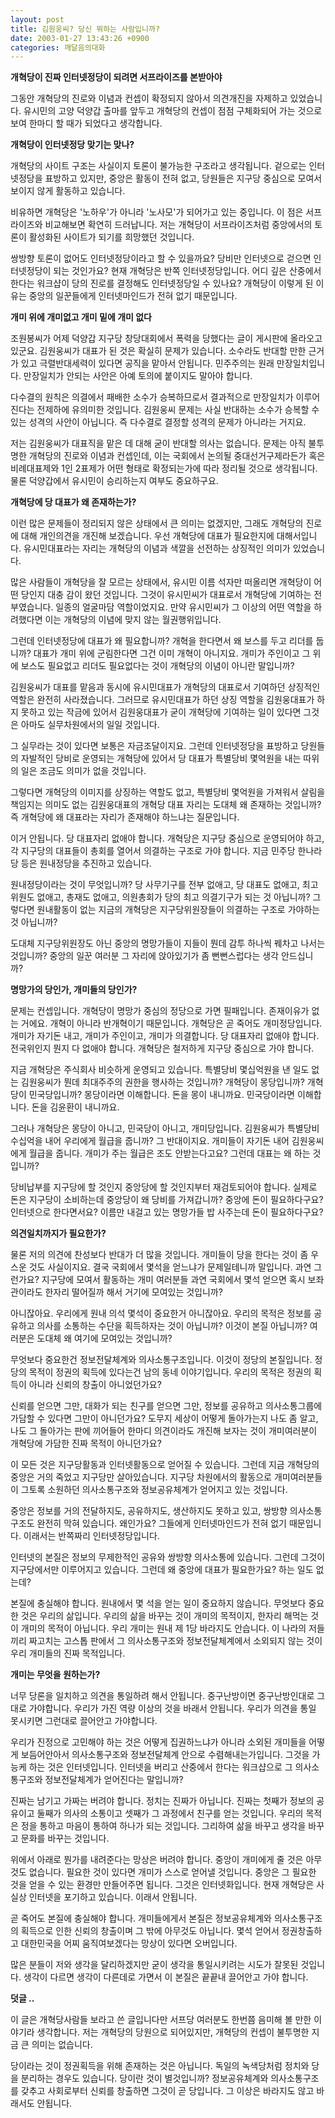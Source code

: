 ```yaml
---
layout: post
title: 김원웅씨? 당신 뭐하는 사람입니까?
date: 2003-01-27 13:43:26 +0900
categories: 깨달음의대화
---
```

**개혁당이 진짜 인터넷정당이 되려면 서프라이즈를 본받아야**</p>

그동안 개혁당의 진로와 이념과 컨셉이 확정되지 않아서 의견개진을 자제하고 있었습니다. 유시민의 고양 덕양갑 출마를 앞두고 개혁당의 컨셉이 점점 구체화되어 가는 것으로 보여 한마디 할 때가 되었다고 생각합니다. 

**개혁당이 인터넷정당 맞기는 맞나?**

개혁당의 사이트 구조는 사실이지 토론이 불가능한 구조라고 생각됩니다. 겉으로는 인터넷정당을 표방하고 있지만, 중앙은 활동이 전혀 없고, 당원들은 지구당 중심으로 모여서 보이지 않게 활동하고 있습니다. 

비유하면 개혁당은 '노하우'가 아니라 '노사모'가 되어가고 있는 중입니다. 이 점은 서프라이즈와 비교해보면 확연히 드러납니다. 저는 개혁당이 서프라이즈처럼 중앙에서의 토론이 활성화된 사이트가 되기를 희망했던 것입니다. 

쌍방향 토론이 없어도 인터넷정당이라고 할 수 있을까요? 당비만 인터넷으로 걷으면 인터넷정당이 되는 것인가요? 현재 개혁당은 반쪽 인터넷정당입니다. 어디 깊은 산중에서 한다는 워크샵이 당의 진로를 결정해도 인터넷정당일 수 있나요? 개혁당이 이렇게 된 이유는 중앙의 일꾼들에게 인터넷마인드가 전혀 없기 때문입니다. 

**개미 위에 개미없고 개미 밑에 개미 없다**

조원봉씨가 어제 덕양갑 지구당 창당대회에서 폭력을 당했다는 글이 게시판에 올라오고 있군요. 김원웅씨가 대표가 된 것은 확실히 문제가 있습니다. 소수라도 반대할 만한 근거가 있고 극렬반대세력이 있다면 공직을 맡아서 안됩니다. 민주주의는 원래 만장일치입니다. 만장일치가 안되는 사안은 아예 토의에 붙이지도 말아야 합니다. 

다수결의 원칙은 의결에서 패배한 소수가 승복하므로서 결과적으로 만장일치가 이루어진다는 전제하에 유의미한 것입니다. 김원웅씨 문제는 사실 반대하는 소수가 승복할 수 있는 성격의 사안이 아닙니다. 즉 다수결로 결정할 성격의 문제가 아니라는 거지요.

저는 김원웅씨가 대표직을 맡은 데 대해 굳이 반대할 의사는 없습니다. 문제는 아직 불투명한 개혁당의 진로와 이념과 컨셉인데, 이는 국회에서 논의될 중대선거구제라든가 혹은 비례대표제와 1인 2표제가 어떤 형태로 확정되는가에 따라 정리될 것으로 생각됩니다. 물론 덕양갑에서 유시민이 승리하는지 여부도 중요하구요. 

**개혁당에 당 대표가 왜 존재하는가?**

이런 많은 문제들이 정리되지 않은 상태에서 큰 의미는 없겠지만, 그래도 개혁당의 진로에 대해 개인의견을 개진해 보겠습니다. 우선 개혁당에 대표가 필요한지에 대해서입니다. 유시민대표라는 자리는 개혁당의 이념과 색깔을 선전하는 상징적인 의미가 있었습니다. 

많은 사람들이 개혁당을 잘 모르는 상태에서, 유시민 이름 석자만 떠올리면 개혁당이 어떤 당인지 대충 감이 왔던 것입니다. 그것이 유시민씨가 대표로서 개혁당에 기여하는 전부였습니다. 일종의 얼굴마담 역할이었지요. 만약 유시민씨가 그 이상의 어떤 역할을 하려했다면 이는 개혁당의 이념에 맞지 않는 월권행위입니다. 

그런데 인터넷정당에 대표가 왜 필요합니까? 개혁을 한다면서 왜 보스를 두고 리더를 둡니까? 대표가 개미 위에 군림한다면 그건 이미 개혁이 아니지요. 개미가 주인이고 그 위에 보스도 필요없고 리더도 필요없다는 것이 개혁당의 이념이 아니란 말입니까? 

김원웅씨가 대표를 맡음과 동시에 유시민대표가 개혁당의 대표로서 기여하던 상징적인 역할은 완전히 사라졌습니다. 그러므로 유시민대표가 하던 상징 역할을 김원웅대표가 하지 못하고 있는 작금에 있어서 김원웅대표가 굳이 개혁당에 기여하는 일이 있다면 그것은 아마도 실무차원에서의 일일 것입니다. 

그 실무라는 것이 있다면 보통은 자금조달이지요. 그런데 인터넷정당을 표방하고 당원들의 자발적인 당비로 운영되는 개혁당에 있어서 당 대표가 특별당비 몇억원을 내는 따위의 일은 조금도 의미가 없을 것입니다. 

그렇다면 개혁당의 이미지를 상징하는 역할도 없고, 특별당비 몇억원을 가져워서 살림을 책임지는 의미도 없는 김원웅대표의 개혁당 대표 자리는 도대체 왜 존재하는 것입니까? 즉 개혁당에 왜 대표라는 자리가 존재해야 하느냐는 질문입니다. 

이거 안됩니다. 당 대표자리 없애야 합니다. 개혁당은 지구당 중심으로 운영되어야 하고, 각 지구당의 대표들이 총회를 열어서 의결하는 구조로 가야 합니다. 지금 민주당 한나라당 등은 원내정당을 추진하고 있습니다. 

원내정당이라는 것이 무엇입니까? 당 사무기구를 전부 없애고, 당 대표도 없애고, 최고위원도 없애고, 총재도 없애고, 의원총회가 당의 최고 의결기구가 되는 것 아닙니까? 그렇다면 원내활동이 없는 지금의 개혁당은 지구당위원장들이 의결하는 구조로 가야하는 것 아닙니까? 

도대체 지구당위원장도 아닌 중앙의 명망가들이 지들이 뭔데 감투 하나씩 꿰차고 나서는 것입니까? 중앙의 일꾼 여러분 그 자리에 앉아있기가 좀 뻔뻔스럽다는 생각 안드십니까?

**명망가의 당인가, 개미들의 당인가?**

문제는 컨셉입니다. 개혁당이 명망가 중심의 정당으로 가면 필패입니다. 존재이유가 없는 거에요. 개혁이 아니라 반개혁이기 때문입니다. 개혁당은 곧 죽어도 개미정당입니다. 개미가 자기돈 내고, 개미가 주인이고, 개미가 의결합니다. 당 대표자리 없애야 합니다. 전국위인지 뭔지 다 없애야 합니다. 개혁당은 철저하게 지구당 중심으로 가야 합니다. 

지금 개혁당은 주식회사 비슷하게 운영되고 있습니다. 특별당비 몇십억원을 낸 일도 없는 김원웅씨가 뭔데 최대주주의 권한을 행사하는 것입니까? 개혁당이 몽당입니까? 개혁당이 민국당입니까? 몽당이라면 이해합니다. 돈을 몽이 내니까요. 민국당이라면 이해합니다. 돈을 김윤환이 내니까요. 

그러나 개혁당은 몽당이 아니고, 민국당이 아니고, 개미당입니다. 김원웅씨가 특별당비 수십억을 내어 우리에게 월급을 줍니까? 그 반대이지요. 개미들이 자기돈 내어 김원웅씨에게 월급을 줍니다. 개미가 주는 월급은 조도 안받는다고요? 그런데 대표는 왜 하는 것입니까?

당비납부를 지구당에 할 것인지 중앙당에 할 것인지부터 재검토되어야 합니다. 실제로 돈은 지구당이 소비하는데 중앙당이 왜 당비를 가져갑니까? 중앙에 돈이 필요하다구요? 인터넷으로 한다면서요? 이름만 내걸고 있는 명망가들 밥 사주는데 돈이 필요하다구요? 

**의견일치까지가 필요한가?**

물론 저의 의견에 찬성보다 반대가 더 많을 것입니다. 개미들이 당을 한다는 것이 좀 우스운 것도 사실이지요. 결국 국회에서 몇석을 얻느냐가 문제일테니까 말입니다. 과연 그런가요? 지구당에 모여서 활동하는 개미 여러분들 과연 국회에서 몇석 얻으면 혹시 보좌관이라도 한자리 떨어질까 해서 거기에 모여있는 것입니까? 

아니잖아요. 우리에게 원내 의석 몇석이 중요한거 아니잖아요. 우리의 목적은 정보를 공유하고 의사를 소통하는 수단을 획득하자는 것이 아닙니까? 이것이 본질 아닙니까? 여러분은 도대체 왜 여기에 모여있는 것입니까?

무엇보다 중요한건 정보전달체계와 의사소통구조입니다. 이것이 정당의 본질입니다. 정당의 목적이 정권의 획득에 있다는건 남의 동네 이야기입니다. 우리의 목적은 정권의 획득이 아니라 신뢰의 창출이 아니었던가요? 

신뢰를 얻으면 그만, 대화가 되는 친구를 얻으면 그만, 정보를 공유하고 의사소통그룹에 가담할 수 있다면 그만이 아니던가요? 도무지 세상이 어떻게 돌아가는지 나도 좀 알고, 나도 그 돌아가는 판에 끼어들어 한마디 의견이라도 개진해 보자는 것이 개미여러분이 개혁당에 가담한 진짜 목적이 아니던가요?

이 모든 것은 지구당활동과 인터넷활동으로 얻어질 수 있습니다. 그런데 지금 개혁당의 중앙은 거의 죽었고 지구당만 살아있습니다. 지구당 차원에서의 활동으로 개미여러분들이 그토록 소원하던 의사소통구조와 정보공유체계가 얻어지고 있는 것입니다. 

중앙은 정보를 거의 전달하지도, 공유하지도, 생산하지도 못하고 있고, 쌍방향 의사소통구조도 완전히 막혀 있습니다. 왜인가요? 그들에게 인터넷마인드가 전혀 없기 때문입니다. 이래서는 반쪽짜리 인터넷정당입니다.

인터넷의 본질은 정보의 무제한적인 공유와 쌍방향 의사소통에 있습니다. 그런데 그것이 지구당에서만 이루어지고 있습니다. 그런데 왜 중앙에 대표가 필요한가요? 하는 일도 없는데?

본질에 충실해야 합니다. 원내에서 몇 석을 얻는 일이 중요하지 않습니다. 무엇보다 중요한 것은 우리의 삶입니다. 우리의 삶을 바꾸는 것이 개미의 목적이지, 한자리 해먹는 것이 개미의 목적이 아닙니다. 우리 개미는 원내 제 1당 바라지도 안습니다. 이 나라의 저들끼리 짜고치는 고스톱 판에서 그 의사소통구조와 정보전달체계에서 소외되지 않는 것이 우리 개미들의 진짜 목적입니다. 

**개미는 무엇을 원하는가?**

너무 당론을 일치하고 의견을 통일하려 해서 안됩니다. 중구난방이면 중구난방인대로 그대로 가야합니다. 우리가 가진 역량 이상의 것을 바래서 안됩니다. 우리가 의견을 통일 못시키면 그런대로 끌어안고 가야합니다. 

우리가 진정으로 고민해야 하는 것은 어떻게 집권하느냐가 아니라 소외된 개미들을 어떻게 보듬어안아서 의사소통구조와 정보전달체계 안으로 수렴해내는가입니다. 그것을 가능케 하는 것은 인터넷입니다. 인터넷을 버리고 산중에서 한다는 워크샵으로 그 의사소통구조와 정보전달체계가 얻어진다는 말입니까? 

진짜는 남기고 가짜는 버려야 합니다. 정치는 진짜가 아닙니다. 진짜는 첫째가 정보의 공유이고 둘째가 의사의 소통이고 셋째가 그 과정에서 친구를 얻는 것입니다. 우리의 목적은 정을 통하고 마음이 통하여 하나가 되는 것입니다. 그리하여 삶을 바꾸고 생각을 바꾸고 문화를 바꾸는 것입니다. 

위에서 아래로 뭔가를 내려준다는 망상은 버려야 합니다. 중앙이 개미에게 줄 것은 아무것도 없습니다. 필요한 것이 있다면 개미가 스스로 얻어낼 것입니다. 중앙은 그 필요한 것을 얻을 수 있는 환경만 만들어주면 됩니다. 그것은 인터넷화입니다. 현재 개혁당은 사실상 인터넷을 포기하고 있습니다. 이래서 안됩니다. 

곧 죽어도 본질에 충실해야 합니다. 개미들에게서 본질은 정보공유체계와 의사소통구조의 획득으로 인한 신뢰의 창출이며 그 밖에 아무것도 아닙니다. 몇석 얻어서 정권창출하고 대한민국을 어찌 움직여보겠다는 망상이 있다면 오버입니다. 

많은 분들이 저와 생각을 달리하겠지만 굳이 생각을 통일시키려는 시도가 잘못된 것입니다. 생각이 다르면 생각이 다른데로 가면서 이 본질은 끝끝내 끌어안고 가야 합니다. 

**덧글 ..**

이 글은 개혁당사람들 보라고 쓴 글입니다만 서프당 여러분도 한번쯤 음미해 볼 만한 이야기라 생각합니다. 저는 개혁당의 당원으로 되어있지만, 개혁당의 컨셉이 불투명한 지금 큰 의미는 없습니다. 

당이라는 것이 정권획득을 위해 존재하는 것은 아닙니다. 독일의 녹색당처럼 정치와 당을 분리하는 경우도 있습니다. 당이란 것이 별것입니까? 정보공유체계와 의사소통구조를 갖추고 사회로부터 신뢰를 창출하면 그것이 곧 당입니다. 그 이상은 바라지도 않고 바래서도 안됩니다.